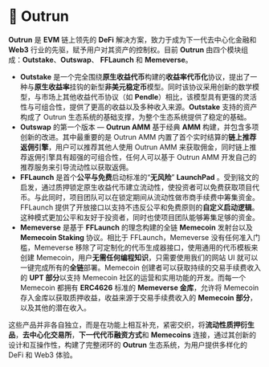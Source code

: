 # 💸 Outrun

**Outrun** 是 **EVM** 链上领先的 **DeFi** 解决方案，致力于成为下一代去中心化金融和 **Web3** 行业的先驱，赋予用户对其资产的控制权。目前 **Outrun** 由四个模块组成：**Outstake**、**Outswap**、 **FFLaunch** 和 **Memeverse**。

* **Outstake** 是一个完全围绕**原生收益代币**构建的**收益率代币化**协议，提出了一种与**原生收益率**挂钩的新型**非美元稳定币**模型。同时该协议采用创新的数学模型，与市场上其他收益代币协议（如 **Pendle**）相比，该模型具有更强的灵活性与可组合性，提供了更高的收益以及多种收入来源。**Outstake** 支持的资产构成了 Outrun 生态系统的基础支撑，为整个生态系统提供了稳定的基础。
* **Outswap** 的第一个版本 — **Outrun AMM** 基于经典 **AMM** 构建，并包含多项创新的改进。其中最重要的是 Outrun AMM 内置了首个实时结算的**链上推荐返佣引擎**，用户可以推荐其他人使用 Outrun AMM 来获取佣金，同时链上推荐返佣引擎具有超强的可组合性，任何人可以基于 Outrun AMM 开发自己的推荐服务来引导流动性以获取返佣。
* **FFLaunch** 是首个**公平与免费**启动标准的“**无风险**” **LaunchPad** 。受到铭文的启发，通过质押锁定原生收益代币建立流动性，使投资者可以免费获取项目代币。与此同时，项目团队可以在锁定期间从流动性做市商手续费中筹集资金。FFLaunch 提供了开放接口以支持不违反公平和免费原则的**自定义启动逻辑**。这种模式更加公平和友好于投资者，同时也使项目团队能够筹集足够的资金。
* **Memeverse** 是基于 **FFLaunch** 的理念构建的全链 **Memecoin** 发射台以及 **Memecoin Staking** 协议。相比于 FFLaunch，Memeverse 没有任何准入门槛，Memeverse 移除了可定制化的代币生成器接口，使用通用的代币模板来创建 Memecoin，用户**无需任何编程知识**，只需要使用我们的网站 UI 就可以一键完成所有的**全链**部署。Memecoin 创建者可以获取持续的交易手续费收入的 **UPT 部分**以支持 Memecoin 社区的运营和实用功能的开发。而每一个 Memecoin 都拥有 **ERC4626** 标准的 **Memeverse 金库**，允许将 Memecoin 存入金库以获取质押收益，收益来源于交易手续费收入的 **Memecoin 部分**，以及其他的潜在收入。

这些产品并非各自独立，而是在功能上相互补充，紧密交织，将**流动性质押衍生品**，**去中心化交易所**，**下一代代币融资方式**和 **Memecoins** 连接，通过其创新的设计和互操作性，构建了完整闭环的 **Outrun** 生态系统，为用户提供多样化的 DeFi 和 Web3 体验。
